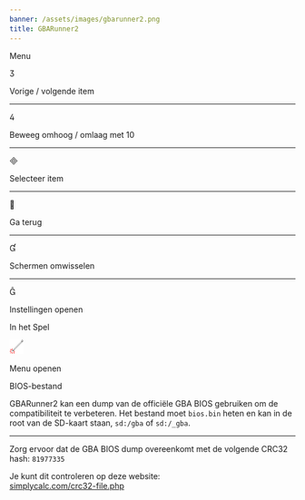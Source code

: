 ```yaml
---
banner: /assets/images/gbarunner2.png
title: GBARunner2
---
```


<div id="menu" class="section-title">Menu</div>
<div class="section-body">
    <div class="button-action-group">
        <p class="button-action button">&#xE07D;</p>
        <p class="button-action-text">Vorige / volgende item</p>
    </div>
    <hr>
    <div class="button-action-group">
        <p class="button-action button">&#xE07E;</p>
        <p class="button-action-text">Beweeg omhoog / omlaag met 10</p>
    </div>
    <hr>
    <div class="button-action-group">
        <p class="button-action button">&#xE000;</p>
        <p class="button-action-text">Selecteer item</p>
    </div>
    <hr>
    <div class="button-action-group">
        <p class="button-action button">&#xE001;</p>
        <p class="button-action-text">Ga terug</p>
    </div>
    <hr>
    <div class="button-action-group">
        <p class="button-action button">&#xE004;</p>
        <p class="button-action-text">Schermen omwisselen</p>
    </div>
    <hr>
    <div class="button-action-group">
        <p class="button-action button">&#xE005;</p>
        <p class="button-action-text">Instellingen openen</p>
    </div>
</div>
<div id="in-game" class="section-title">In het Spel</div>
<div class="section-body">
    <div class="button-action-group">
        <p class="button-action"><img src="/assets/images/tap.png" alt="Tik op het aanraakscherm"></p>
        <p class="button-action-text">Menu openen</p>
    </div>
</div>
<div id="bios-file" class="section-title">BIOS-bestand</div>
<div class="section-body">
    <p>
        GBARunner2 kan een dump van de officiële GBA BIOS gebruiken om de compatibiliteit te verbeteren. Het bestand moet <code>bios.bin</code> heten en kan in de root van de SD-kaart staan, <code>sd:/gba</code> of <code>sd:/_gba</code>.
    </p>
    <hr>
    <p>
        Zorg ervoor dat de GBA BIOS dump overeenkomt met de volgende CRC32 hash: <code>81977335</code>
    </p>
    <p>
        Je kunt dit controleren op deze website:<br><a href="https://simplycalc.com/crc32-file.php">simplycalc.com/crc32-file.php</a>
    </p>
</div>
